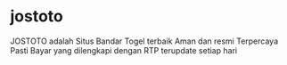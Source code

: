 # jostoto
JOSTOTO adalah Situs Bandar Togel terbaik Aman dan resmi Terpercaya Pasti Bayar yang dilengkapi dengan RTP terupdate setiap hari
